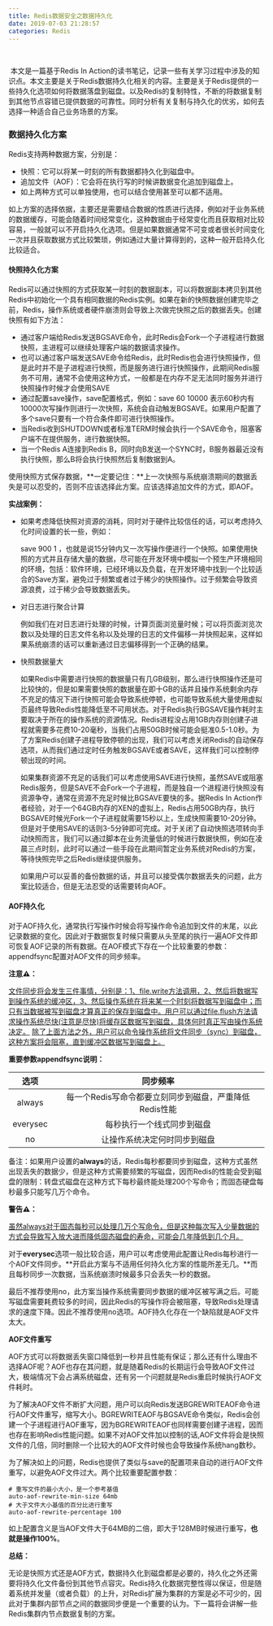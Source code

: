 ```yaml
---
title: Redis数据安全之数据持久化
date: 2019-07-03 21:28:57
categories: Redis
---
```


​		



​		本文是一篇基于Redis In Action的读书笔记，记录一些有关学习过程中涉及的知识点。本文主要是关于Redis数据持久化相关的内容。主要是关于Redis提供的一些持久化选项如何将数据落盘到磁盘。以及Redis的复制特性，不断的将数据复制到其他节点容错已提供数据的可靠性。同时分析有关复制与持久化的优劣，如何去选择一种适合自己业务场景的方案。

<!-- more -->

### 数据持久化方案

Redis支持两种数据方案，分别是：

- 快照：它可以将某一时刻的所有数据都持久化到磁盘中。
- 追加文件（AOF）：它会将在执行写的时候讲数据变化追加到磁盘上。
- 如上两种方式可以单独使用，也可以结合使用甚至可以都不适用。

如上方案的选择依据，主要还是需要结合数据的性质进行选择，例如对于业务系统的数据缓存，可能会随着时间经常变化，这种数据由于经常变化而且获取相对比较容易，一般就可以不开启持久化选项。但是如果数据通常不可变或者很长时间变化一次并且获取数据方式比较繁琐，例如通过大量计算得到的，这种一般开启持久化比较适合。



#### 快照持久化方案

Redis可以通过快照的方式获取某一时刻的数据副本，可以将数据副本拷贝到其他Redis中初始化一个具有相同数据的Redis实例。如果在新的快照数据创建完毕之前，Redis，操作系统或者硬件崩溃则会导致上次做完快照之后的数据丢失。创建快照有如下方法：

- 通过客户端给Redis发送BGSAVE命令，此时Redis会Fork一个子进程进行数据快照，主进程可以继续处理客户端的数据请求操作。
- 也可以通过客户端发送SAVE命令给Redis，此时Redis也会进行快照操作，但是此时并不是子进程进行快照，而是服务进行进行快照操作，此期间Redis服务不可用，通常不会使用这种方式，一般都是在内存不足无法同时服务并进行快照操作时候才会使用SAVE
- 通过配置save操作，save配置格式，例如：save 60 10000 表示60秒内有10000次写操作则进行一次快照，系统会自动触发BGSAVE。如果用户配置了多个save只要有一个符合条件即可进行快照操作。
- 当Redis收到SHUTDOWN或者标准TERM时候会执行一个SAVE命令，阻塞客户端不在提供服务，进行数据快照。
- 当一个Redis A连接到Redis B，同时向B发送一个SYNC时，B服务器最近没有执行快照，那么B将会执行快照然后复制数据到A。

使用快照方式保存数据，**一定要记住：**上一次快照与系统崩溃期间的数据丢失是可以忍受的，否则不应该选择此方案。应该选择追加文件的方式，即AOF。



**实战案例：**

- 如果考虑降低快照对资源的消耗，同时对于硬件比较信任的话，可以考虑持久化时间设置的长一些，例如：

  save 900 1 ，也就是说15分钟内又一次写操作便进行一个快照。如果使用快照的方式并且存储大量的数据，尽可能在开发环境中模拟一个预生产环境相同的环境，包括：软件环境，已经环境以及负载，在开发环境中找到一个比较适合的Save方案，避免过于频繁或者过于稀少的快照操作。过于频繁会导致资源浪费，过于稀少会导致数据丢失。

  

- 对日志进行聚合计算

  例如我们在对日志进行处理的时候，计算页面浏览量时候；可以将页面浏览次数以及处理的日志文件名称以及处理的日志的文件偏移一并快照起来，这样如果系统崩溃的话可以重新通过日志偏移得到一个正确的结果。

  

- 快照数据量大

  如果Redis中需要进行快照的数据量只有几GB级别，那么进行快照操作还是可比较快的，但是如果需要快照的数据量在即十GB的话并且操作系统剩余内存不充足的情况下进行快照可能会导致系统停顿，也可能导致系统大量使用虚拟页最终导致Redis性能降低至不可用状态。对于Redis执行BGSAVE操作耗时主要取决于所在的操作系统的资源情况。Redis进程没占用1GB内存则创建子进程就需要多花费10-20毫秒，当我们占用50GB时候可能会挺准0.5-1.0秒。为了方案Redis创建子进程导致停顿的出现，我们可以考虑关闭Redis的自动保存选项，从而我们通过定时任务触发BGSAVE或者SAVE，这样我们可以控制停顿出现的时间。

  如果集群资源不充足的话我们可以考虑使用SAVE进行快照，虽然SAVE或阻塞Redis服务，但是SAVE不会Fork一个子进程，而是独自一个进程进行快照没有资源争夺，通常在资源不充足时候比BGSAVE要快的多。据Redis In Action作者经验，对于一个64GB内存的XEN的虚拟上，Redis占用50GB内存，执行BGSAVE时候光Fork一个子进程就需要15秒以上，生成快照需要10-20分钟。但是对于使用SAVE的话则3-5分钟即可完成。对于关闭了自动快照选项转向手动快照而言，我们可以通过脚本在业务流量低的时候进行数据快照，例如在凌晨三点时刻，此时可以通过一些手段在此期间暂定业务系统对Redis的方案，等待快照完毕之后Redis继续提供服务。

  如果用户可以妥善的备份数据的话，并且可以接受偶尔数据丢失的问题，此方案比较适合，但是无法忍受的话需要转向AOF。



#### AOF持久化

对于AOF持久化，通常执行写操作时候会将写操作命令追加到文件的末尾，以此记录数据的变化。因此对于数据恢复时候只需要从头至尾的执行一遍AOF文件即可恢复AOF记录的所有数据。在AOF模式下存在一个比较重要的参数：appendfsync配置对AOF文件的同步频率。

**注意⚠️：**

<u>文件同步将会发生三件事情，分别是：1、file.write方法调用，2、然后将数据写到操作系统的缓冲区，3、然后操作系统在将来某一个时刻将数据写到磁盘中；而只有当数据被写到磁盘才算真正的保存到磁盘中。用户可以通过file.flush方法请求操作系统尽快(注意是尽快)将缓存区数据写到磁盘，具体何时真正写由操作系统决定。</u>
<u>除了上面方法之外，用户可以命令操作系统将文件同步（sync）到磁盘，这种方案将会阻塞，直到缓冲区数据写到磁盘上。</u>

**重要参数appendfsync说明：**

|   选项   |                        同步频率                        |
| :------: | :----------------------------------------------------: |
|  always  | 每一个Redis写命令都要立刻同步到磁盘，严重降低Redis性能 |
| everysec |               每秒执行一个线式同步到磁盘               |
|    no    |              让操作系统决定何时同步到磁盘              |

备注：如果用户设置的**always**的话，Redis每秒都要同步到磁盘，这种方式虽然出现丢失的数据少，但是这种方式需要频繁的写磁盘，因而Redis的性能会受到磁盘的限制：转盘式磁盘在这种方式下每秒最终能处理200个写命令；而固态硬盘每秒最多只能写几万个命令。

**警告⚠️：**

<u>虽然always对于固态每秒可以处理几万个写命令，但是这种每次写入少量数据的方式会导致写入放大进而降低固态磁盘的寿命，可能会几年降低到几个月。</u>

对于**everysec**选项一般比较合适，用户可以考虑使用此配置让Redis每秒进行一个AOF文件同步。**开启此方案与不适用任何持久化方案的性能所差无几。**而且每秒同步一次数据，当系统崩溃时候最多只会丢失一秒的数据。

最后不推荐使用no，此方案当操作系统需要同步数据的缓冲区被写满之后。可能写磁盘需要耗费较多的时间，因此Redis的写操作将会被阻塞，导致Redis处理请求的速度下降。因此不推荐使用no选项。AOF持久化存在一个缺陷就是AOF文件太大。



**AOF文件重写**

AOF方式可以将数据丢失窗口降低到一秒并且性能有保证；那么还有什么理由不选择AOF呢？AOF也存在其问题，就是随着Redis的长期运行会导致AOF文件过大，极端情况下会占满系统磁盘，还有另一个问题就是Redis重启时候执行AOF文件耗时。

为了解决AOF文件不断扩大问题，用户可以向Redis发送BGREWRITEAOF命令进行AOF文件重写，缩写大小。BGREWRITEAOF与BGSAVE命令类似，Redis会创建一个子进程进行AOF重写，因为BGREWRITEAOF也同样需要创建子进程，因而也存在影响Redis性能问题。如果不对AOF文件加以控制的话,AOF文件将会是快照文件的几倍，同时删除一个比较大的AOF文件时候也会导致操作系统hang数秒。

为了解决如上的问题，Redis也提供了类似与save的配置项来自动的进行AOF文件重写，以避免AOF文件过大。两个比较重要配置参数：

```properties
# 重写文件的最小大小，是一个参考基值
auto-aof-rewrite-min-size 64mb
# 大于文件大小基值的百分比进行重写
auto-aof-rewrite-percentage 100
```

如上配置含义是当AOF文件大于64MB的二倍，即大于128MB时候进行重写，**也就是操作100%**。



**总结：**

无论是快照方式还是AOF方式，数据持久化到磁盘都是必要的，持久化之外还需要将持久化文件备份到其他节点容灾。Redis持久化数据完整性得以保证，但是随着系统并发量（或者负载）的上升，对Redis扩展为集群的方案是必不可少的，因此对于集群内部节点之间的数据同步便是一个重要的认为。下一篇将会讲解一些Redis集群内节点数据复制的方案。